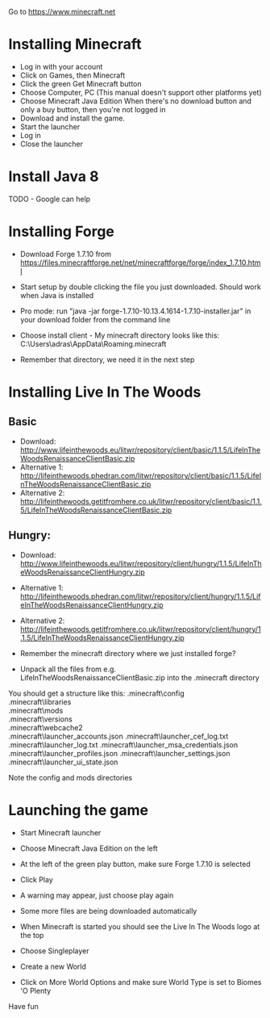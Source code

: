 Go to https://www.minecraft.net

# Installing Minecraft

* Log in with your account
* Click on Games, then Minecraft
* Click the green Get Minecraft button
* Choose Computer, PC (This manual doesn't support other platforms yet)
* Choose Minecraft Java Edition
	When there's no download button and only a buy button, then you're not logged in
* Download and install the game. 
* Start the launcher
* Log in
* Close the launcher

# Install Java 8
TODO - Google can help

# Installing Forge

* Download Forge 1.7.10 from https://files.minecraftforge.net/net/minecraftforge/forge/index_1.7.10.html
* Start setup by double clicking the file you just downloaded. Should work when Java is installed
* Pro mode: run "java -jar forge-1.7.10-10.13.4.1614-1.7.10-installer.jar" in your download folder from the command line

* Choose install client - My minecraft directory looks like this: C:\Users\adras\AppData\Roaming\.minecraft
* Remember that directory, we need it in the next step


# Installing Live In The Woods
## Basic
* Download: http://www.lifeinthewoods.eu/litwr/repository/client/basic/1.1.5/LifeInTheWoodsRenaissanceClientBasic.zip
* Alternative 1: http://lifeinthewoods.phedran.com/litwr/repository/client/basic/1.1.5/LifeInTheWoodsRenaissanceClientBasic.zip
* Alternative 2: http://lifeinthewoods.getitfromhere.co.uk/litwr/repository/client/basic/1.1.5/LifeInTheWoodsRenaissanceClientBasic.zip

## Hungry:
* Download: http://www.lifeinthewoods.eu/litwr/repository/client/hungry/1.1.5/LifeInTheWoodsRenaissanceClientHungry.zip
* Alternative 1: http://lifeinthewoods.phedran.com/litwr/repository/client/hungry/1.1.5/LifeInTheWoodsRenaissanceClientHungry.zip
* Alternative 2: http://lifeinthewoods.getitfromhere.co.uk/litwr/repository/client/hungry/1.1.5/LifeInTheWoodsRenaissanceClientHungry.zip

* Remember the minecraft directory where we just installed forge?
* Unpack all the files from e.g. LifeInTheWoodsRenaissanceClientBasic.zip into the .minecraft directory

You should get a structure like this:
	.minecraft\config\
	.minecraft\libraries\
	.minecraft\mods\
	.minecraft\versions\
	.minecraft\webcache2\
	.minecraft\launcher_accounts.json
	.minecraft\launcher_cef_log.txt
	.minecraft\launcher_log.txt
	.minecraft\launcher_msa_credentials.json
	.minecraft\launcher_profiles.json
	.minecraft\launcher_settings.json
	.minecraft\launcher_ui_state.json

Note the config and mods directories

# Launching the game
* Start Minecraft launcher
* Choose Minecraft Java Edition on the left
* At the left of the green play button, make sure Forge 1.7.10 is selected
* Click Play
* A warning may appear, just choose play again
* Some more files are being downloaded automatically

* When Minecraft is started you should see the Live In The Woods logo at the top
* Choose Singleplayer
* Create a new World
* Click on More World Options and make sure World Type is set to Biomes 'O Plenty

Have fun



